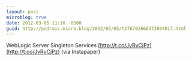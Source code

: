 ```yaml
---
layout: post
microblog: true
date: 2012-03-05 11:16 -0500
guid: http://padraic.micro.blog/2012/03/05/t176702666372694017.html
---
```

WebLogic Server Singleton Services [http://t.co/JvRvCjPz](http://t.co/JvRvCjPz) (via Instapaper)
